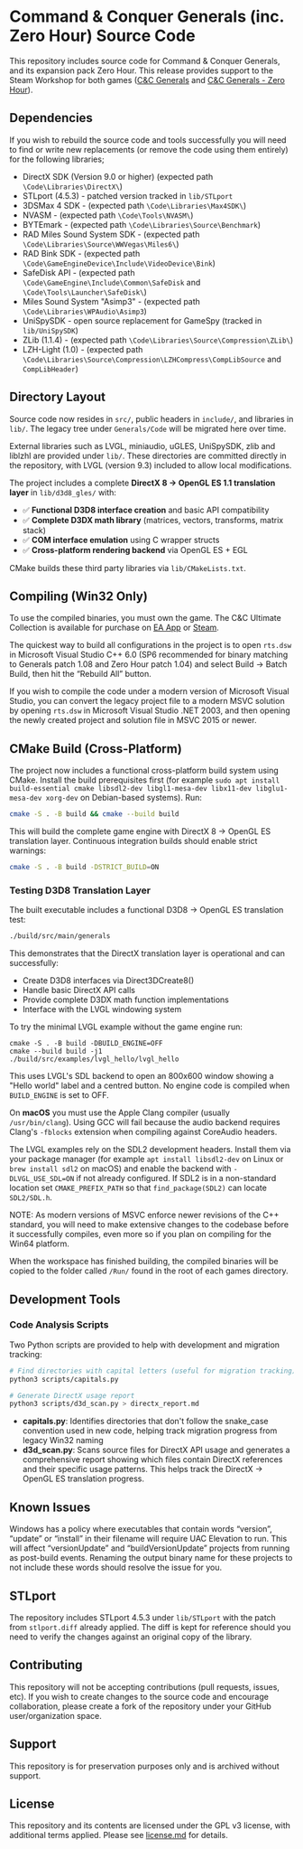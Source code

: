 
# Command & Conquer Generals (inc. Zero Hour) Source Code

This repository includes source code for Command & Conquer Generals, and its expansion pack Zero Hour. This release provides support to the Steam Workshop for both games ([C&C Generals](https://steamcommunity.com/workshop/browse/?appid=2229870) and [C&C Generals - Zero Hour](https://steamcommunity.com/workshop/browse/?appid=2732960)).


## Dependencies

If you wish to rebuild the source code and tools successfully you will need to find or write new replacements (or remove the code using them entirely) for the following libraries;

- DirectX SDK (Version 9.0 or higher) (expected path `\Code\Libraries\DirectX\`)
- STLport (4.5.3) - patched version tracked in `lib/STLport`
- 3DSMax 4 SDK - (expected path `\Code\Libraries\Max4SDK\`)
- NVASM - (expected path `\Code\Tools\NVASM\`)
- BYTEmark - (expected path `\Code\Libraries\Source\Benchmark`)
- RAD Miles Sound System SDK - (expected path `\Code\Libraries\Source\WWVegas\Miles6\`)
- RAD Bink SDK - (expected path `\Code\GameEngineDevice\Include\VideoDevice\Bink`)
- SafeDisk API - (expected path `\Code\GameEngine\Include\Common\SafeDisk` and `\Code\Tools\Launcher\SafeDisk\`)
- Miles Sound System "Asimp3" - (expected path `\Code\Libraries\WPAudio\Asimp3`)
- UniSpySDK - open source replacement for GameSpy (tracked in `lib/UniSpySDK`)
- ZLib (1.1.4) - (expected path `\Code\Libraries\Source\Compression\ZLib\`)
- LZH-Light (1.0) - (expected path `\Code\Libraries\Source\Compression\LZHCompress\CompLibSource` and `CompLibHeader`)

## Directory Layout

Source code now resides in `src/`, public headers in `include/`, and libraries in `lib/`. The legacy tree under `Generals/Code` will be migrated here over time.

External libraries such as LVGL, miniaudio, uGLES, UniSpySDK, zlib and liblzhl are provided under `lib/`. These directories are committed directly in the repository, with LVGL (version 9.3) included to allow local modifications.

The project includes a complete **DirectX 8 → OpenGL ES 1.1 translation layer** in `lib/d3d8_gles/` with:
- ✅ **Functional D3D8 interface creation** and basic API compatibility
- ✅ **Complete D3DX math library** (matrices, vectors, transforms, matrix stack)
- ✅ **COM interface emulation** using C wrapper structs  
- ✅ **Cross-platform rendering backend** via OpenGL ES + EGL

CMake builds these third party libraries via `lib/CMakeLists.txt`.

 

## Compiling (Win32 Only)

To use the compiled binaries, you must own the game. The C&C Ultimate Collection is available for purchase on [EA App](https://www.ea.com/en-gb/games/command-and-conquer/command-and-conquer-the-ultimate-collection/buy/pc) or [Steam](https://store.steampowered.com/bundle/39394/Command__Conquer_The_Ultimate_Collection/).

The quickest way to build all configurations in the project is to open `rts.dsw` in Microsoft Visual Studio C++ 6.0 (SP6 recommended for binary matching to Generals patch 1.08 and Zero Hour patch 1.04) and select Build -> Batch Build, then hit the “Rebuild All” button.

If you wish to compile the code under a modern version of Microsoft Visual Studio, you can convert the legacy project file to a modern MSVC solution by opening `rts.dsw` in Microsoft Visual Studio .NET 2003, and then opening the newly created project and solution file in MSVC 2015 or newer.

## CMake Build (Cross-Platform)
The project now includes a functional cross-platform build system using CMake. Install the build prerequisites
first (for example `sudo apt install build-essential cmake libsdl2-dev
libgl1-mesa-dev libx11-dev libglu1-mesa-dev xorg-dev` on Debian-based systems). Run:
```bash
cmake -S . -B build && cmake --build build
```
This will build the complete game engine with DirectX 8 → OpenGL ES translation layer.
Continuous integration builds should enable strict warnings:
```bash
cmake -S . -B build -DSTRICT_BUILD=ON
```

### Testing D3D8 Translation Layer
The built executable includes a functional D3D8 → OpenGL ES translation test:
```bash
./build/src/main/generals
```
This demonstrates that the DirectX translation layer is operational and can successfully:
- Create D3D8 interfaces via Direct3DCreate8()
- Handle basic DirectX API calls
- Provide complete D3DX math function implementations
- Interface with the LVGL windowing system

To try the minimal LVGL example without the game engine run:
```
cmake -S . -B build -DBUILD_ENGINE=OFF
cmake --build build -j1
./build/src/examples/lvgl_hello/lvgl_hello
```
This uses LVGL's SDL backend to open an 800x600 window showing a "Hello world"
label and a centred button. No engine code is compiled when
`BUILD_ENGINE` is set to OFF.

On **macOS** you must use the Apple Clang compiler (usually `/usr/bin/clang`).
Using GCC will fail because the audio backend requires Clang's `-fblocks`
extension when compiling against CoreAudio headers.

The LVGL examples rely on the SDL2 development headers. Install them via your
package manager (for example `apt install libsdl2-dev` on Linux or `brew install sdl2`
on macOS) and enable the backend with `-DLVGL_USE_SDL=ON` if not already
configured.  If SDL2 is in a non-standard location set `CMAKE_PREFIX_PATH` so
that `find_package(SDL2)` can locate `SDL2/SDL.h`.

NOTE: As modern versions of MSVC enforce newer revisions of the C++ standard, you will need to make extensive changes to the codebase before it successfully compiles, even more so if you plan on compiling for the Win64 platform.

When the workspace has finished building, the compiled binaries will be copied to the folder called `/Run/` found in the root of each games directory.

## Development Tools

### Code Analysis Scripts
Two Python scripts are provided to help with development and migration tracking:

```bash
# Find directories with capital letters (useful for migration tracking)
python3 scripts/capitals.py

# Generate DirectX usage report  
python3 scripts/d3d_scan.py > directx_report.md
```

- **capitals.py**: Identifies directories that don't follow the snake_case convention used in new code, helping track migration progress from legacy Win32 naming
- **d3d_scan.py**: Scans source files for DirectX API usage and generates a comprehensive report showing which files contain DirectX references and their specific usage patterns. This helps track the DirectX → OpenGL ES translation progress.
 


## Known Issues

Windows has a policy where executables that contain words “version”, “update” or “install” in their filename will require UAC Elevation to run. This will affect “versionUpdate” and “buildVersionUpdate” projects from running as post-build events. Renaming the output binary name for these projects to not include these words should resolve the issue for you.


## STLport
The repository includes STLport 4.5.3 under `lib/STLport` with the patch from
`stlport.diff` already applied. The diff is kept for reference should you need
to verify the changes against an original copy of the library.


## Contributing

This repository will not be accepting contributions (pull requests, issues, etc). If you wish to create changes to the source code and encourage collaboration, please create a fork of the repository under your GitHub user/organization space.


## Support

This repository is for preservation purposes only and is archived without support. 


## License

This repository and its contents are licensed under the GPL v3 license, with additional terms applied. Please see [license.md](license.md) for details.
